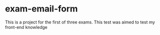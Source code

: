 # exam-email-form
This is a project for the first of three exams. This test was aimed to test my front-end knowledge
